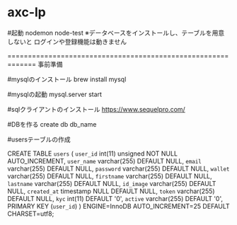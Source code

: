 # axc-lp

#起動
nodemon node-test
※データベースをインストールし、テーブルを用意しないと
ログインや登録機能は動きません

=============================================================
事前準備

#mysqlのインストール
brew install mysql

#mysqlの起動
mysql.server start

#sqlクライアントのインストール
https://www.sequelpro.com/

#DBを作る
create db db_name

#usersテーブルの作成

CREATE TABLE `users` (
  `user_id` int(11) unsigned NOT NULL AUTO_INCREMENT,
  `user_name` varchar(255) DEFAULT NULL,
  `email` varchar(255) DEFAULT NULL,
  `password` varchar(255) DEFAULT NULL,
  `wallet` varchar(255) DEFAULT NULL,
  `firstname` varchar(255) DEFAULT NULL,
  `lastname` varchar(255) DEFAULT NULL,
  `id_image` varchar(255) DEFAULT NULL,
  `created_at` timestamp NULL DEFAULT NULL,
  `token` varchar(255) DEFAULT NULL,
  `kyc` int(11) DEFAULT '0',
  `active` varchar(255) DEFAULT '0',
  PRIMARY KEY (`user_id`)
) ENGINE=InnoDB AUTO_INCREMENT=25 DEFAULT CHARSET=utf8;
